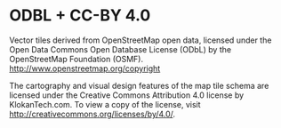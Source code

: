 # ODBL + CC-BY 4.0

Vector tiles derived from OpenStreetMap open data, licensed under the Open Data Commons Open Database License (ODbL) by the OpenStreetMap Foundation (OSMF). http://www.openstreetmap.org/copyright

The cartography and visual design features of the map tile schema are licensed under the Creative Commons Attribution 4.0 license by KlokanTech.com.
To view a copy of the license, visit http://creativecommons.org/licenses/by/4.0/.
